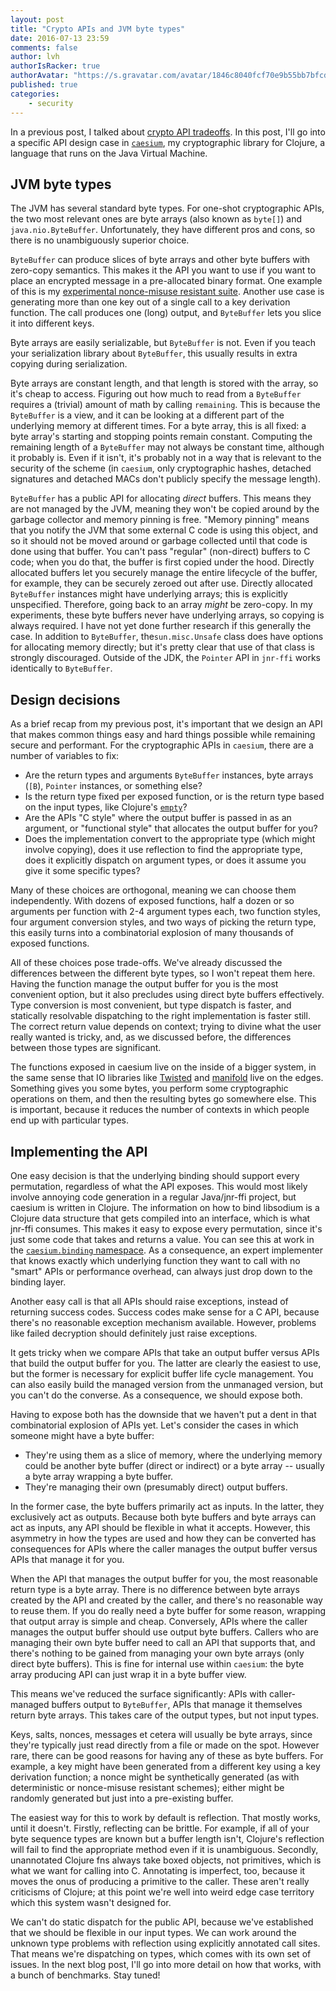```yaml
---
layout: post
title: "Crypto APIs and JVM byte types"
date: 2016-07-13 23:59
comments: false
author: lvh
authorIsRacker: true
authorAvatar: "https://s.gravatar.com/avatar/1846c8040fcf70e9b55bb7bfcdb78bc4"
published: true
categories:
    - security
---
```


In a previous post, I talked about [crypto API tradeoffs][tradeoffs]. In this
post, I'll go into a specific API design case in [`caesium`][caesium], my
cryptographic library for Clojure, a language that runs on the Java Virtual
Machine.

<!-- more -->

## JVM byte types

The JVM has several standard byte types. For one-shot cryptographic APIs, the
two most relevant ones are byte arrays (also known as `byte[]`) and
`java.nio.ByteBuffer`.  Unfortunately, they have different pros and cons, so
there is no unambiguously superior choice.

`ByteBuffer` can produce slices of byte arrays and other byte buffers with
zero-copy semantics. This makes it the API you want to use if you want to
place an encrypted message in a pre-allocated binary format. One example of
this is my [experimental nonce-misuse resistant suite][magicnonce]. Another
use case is generating more than one key out of a single call to a key
derivation function. The call produces one (long) output, and `ByteBuffer`
lets you slice it into different keys.

Byte arrays are easily serializable, but `ByteBuffer` is not. Even if you
teach your serialization library about `ByteBuffer`, this usually results in
extra copying during serialization.

Byte arrays are constant length, and that length is stored with the array, so
it's cheap to access. Figuring out how much to read from a `ByteBuffer`
requires a (trivial) amount of math by calling `remaining`. This is because
the `ByteBuffer` is a view, and it can be looking at a different part of the
underlying memory at different times. For a byte array, this is all fixed: a
byte array's starting and stopping points remain constant. Computing the
remaining length of a `ByteBuffer` may not always be constant time, although
it probably is. Even if it isn't, it's probably not in a way that is relevant
to the security of the scheme (in `caesium`, only cryptographic hashes,
detached signatures and detached MACs don't publicly specify the message
length).

`ByteBuffer` has a public API for allocating *direct* buffers. This means they
are not managed by the JVM, meaning they won't be copied around by the garbage
collector and memory pinning is free. "Memory pinning" means that you notify
the JVM that some external C code is using this object, and so it should not
be moved around or garbage collected until that code is done using that
buffer. You can't pass "regular" (non-direct) buffers to C code; when you do
that, the buffer is first copied under the hood. Directly allocated buffers
let you securely manage the entire lifecycle of the buffer, for example, they
can be securely zeroed out after use. Directly allocated `ByteBuffer`
instances might have underlying arrays; this is explicitly unspecified.
Therefore, going back to an array _might_ be zero-copy. In my experiments,
these byte buffers never have underlying arrays, so copying is always
required. I have not yet done further research if this generally the case. In
addition to `ByteBuffer`, the`sun.misc.Unsafe` class does have options for
allocating memory directly; but it's pretty clear that use of that class is
strongly discouraged. Outside of the JDK, the `Pointer` API in `jnr-ffi` works
identically to `ByteBuffer`.

## Design decisions

As a brief recap from my previous post, it's important that we design an API
that makes common things easy and hard things possible while remaining secure
and performant. For the cryptographic APIs in `caesium`, there are a number of
variables to fix:

 * Are the return types and arguments `ByteBuffer` instances, byte arrays
   (`[B`), `Pointer` instances, or something else?
 * Is the return type fixed per exposed function, or is the return
   type based on the input types, like Clojure's [`empty`][clj-empty]?
 * Are the APIs "C style" where the output buffer is passed in as an
   argument, or "functional style" that allocates the output buffer for you?
 * Does the implementation convert to the appropriate type (which might
   involve copying), does it use reflection to find the appropriate type, does
   it explicitly dispatch on argument types, or does it assume you give
   it some specific types?

Many of these choices are orthogonal, meaning we can choose them
independently. With dozens of exposed functions, half a dozen or so arguments
per function with 2-4 argument types each, two function styles, four argument
conversion styles, and two ways of picking the return type, this easily turns
into a combinatorial explosion of many thousands of exposed functions.

All of these choices pose trade-offs. We've already discussed the differences
between the different byte types, so I won't repeat them here. Having the
function manage the output buffer for you is the most convenient option, but
it also precludes using direct byte buffers effectively. Type conversion is
most convenient, but type dispatch is faster, and statically resolvable
dispatching to the right implementation is faster still. The correct return
value depends on context; trying to divine what the user really wanted is
tricky, and, as we discussed before, the differences between those types are
significant.

The functions exposed in caesium live on the inside of a bigger system, in the
same sense that IO libraries like [Twisted][twisted] and [manifold][manifold]
live on the edges. Something gives you some bytes, you perform some
cryptographic operations on them, and then the resulting bytes go somewhere
else. This is important, because it reduces the number of contexts in which
people end up with particular types.

## Implementing the API

One easy decision is that the underlying binding should support every
permutation, regardless of what the API exposes. This would most likely
involve annoying code generation in a regular Java/jnr-ffi project, but
caesium is written in Clojure. The information on how to bind libsodium is a
Clojure data structure that gets compiled into an interface, which is what
jnr-ffi consumes. This makes it easy to expose every permutation, since it's
just some code that takes and returns a value. You can see this at work in the
[`caesium.binding` namespace][binding]. As a consequence, an expert
implementer that knows exactly which underlying function they want to call
with no "smart" APIs or performance overhead, can always just drop down to the
binding layer.

Another easy call is that all APIs should raise exceptions, instead of
returning success codes. Success codes make sense for a C API, because there's
no reasonable exception mechanism available. However, problems like failed
decryption should definitely just raise exceptions.

It gets tricky when we compare APIs that take an output buffer versus APIs
that build the output buffer for you. The latter are clearly the easiest to
use, but the former is necessary for explicit buffer life cycle
management. You can also easily build the managed version from the unmanaged
version, but you can't do the converse. As a consequence, we should expose
both.

Having to expose both has the downside that we haven't put a dent in that
combinatorial explosion of APIs yet. Let's consider the cases in which someone
might have a byte buffer:

 - They're using them as a slice of memory, where the underlying memory could
   be another byte buffer (direct or indirect) or a byte array -- usually a
   byte array wrapping a byte buffer.
 - They're managing their own (presumably direct) output buffers.

In the former case, the byte buffers primarily act as inputs. In the latter,
they exclusively act as outputs. Because both byte buffers and byte arrays can
act as inputs, any API should be flexible in what it accepts. However, this
asymmetry in how the types are used and how they can be converted has
consequences for APIs where the caller manages the output buffer versus APIs
that manage it for you.

When the API that manages the output buffer for you, the most reasonable
return type is a byte array. There is no difference between byte arrays
created by the API and created by the caller, and there's no reasonable way to
reuse them. If you do really need a byte buffer for some reason, wrapping that
output array is simple and cheap. Conversely, APIs where the caller manages
the output buffer should use output byte buffers. Callers who are managing
their own byte buffer need to call an API that supports that, and there's
nothing to be gained from managing your own byte arrays (only direct byte
buffers). This is fine for internal use within `caesium`: the byte array
producing API can just wrap it in a byte buffer view.

This means we've reduced the surface significantly: APIs with caller-managed
buffers output to `ByteBuffer`, APIs that manage it themselves return byte
arrays. This takes care of the output types, but not input types.

Keys, salts, nonces, messages et cetera will usually be byte arrays, since
they're typically just read directly from a file or made on the spot. However
rare, there can be good reasons for having any of these as byte buffers. For
example, a key might have been generated from a different key using a key
derivation function; a nonce might be synthetically generated (as with
deterministic or nonce-misuse resistant schemes); either might be randomly
generated but just into a pre-existing buffer.

The easiest way for this to work by default is reflection. That mostly works,
until it doesn't. Firstly, reflecting can be brittle. For example, if all of
your byte sequence types are known but a buffer length isn't, Clojure's
reflection will fail to find the appropriate method even if it is
unambiguous. Secondly, unannotated Clojure fns always take boxed objects, not
primitives, which is what we want for calling into C. Annotating is imperfect,
too, because it moves the onus of producing a primitive to the caller. These
aren't really criticisms of Clojure; at this point we're well into weird edge
case territory which this system wasn't designed for.

We can't do static dispatch for the public API, because we've established that
we should be flexible in our input types. We can work around the unknown type
problems with reflection using explicitly annotated call sites. That means
we're dispatching on types, which comes with its own set of issues. In the
next blog post, I'll go into more detail on how that works, with a bunch of
benchmarks. Stay tuned!

[tradeoffs]: https://developer.rackspace.com/blog/tradeoffs-in-cryptographic-api-design/
[caesium]: https://github.com/lvh/caesium
[twisted]: https://twistedmatrix.com/
[manifold]: https://github.com/ztellman/manifold
[magicnonce]: https://github.com/lvh/caesium/blob/master/src/caesium/magicnonce/secretbox.clj
[libsodium]: https://github.com/jedisct1/libsodium
[byte-streams]: https://github.com/ztellman/byte-streams
[clj-empty]: https://clojure.github.io/clojure/clojure.core-api.html#clojure.core/empty
[binding]: https://github.com/lvh/caesium/blob/master/src/caesium/binding.clj#L13

